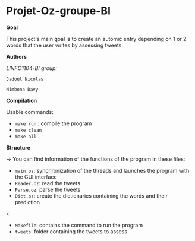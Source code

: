 # Projet-Oz-groupe-BI

**Goal**

This project's main goal is to create an automic entry depending on 1 or 2 words that the user writes by assessing tweets.


**Authors**

*LINFO1104-BI group:*

`Jadoul Nicolas`

`Nimbona Davy`


**Compilation**

Usable commands:

* ``make run`` : compile the program
* ``make clean``
* ``make all``


**Structure**

-> You can find information of the functions of the program in these files:

* ``main.oz``: synchronization of the threads and launches the program with the GUI interface
* ``Reader.oz``: read the tweets
* ``Parse.oz``: parse the tweets
* ``Dict.oz``: create the dictionaries containing the words and their prediction

<-

* ``Makefile``: contains the command to run the program
* ``tweets``: folder containing the tweets to assess
